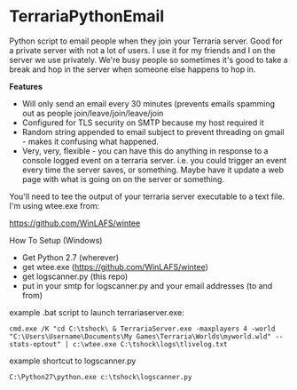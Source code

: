 # TerrariaPythonEmail
Python script to email people when they join your Terraria server. Good for a private server with not a lot of users. I use it for my friends and I on the server we use privately. We're busy people so sometimes it's good to take a break and hop in the server when someone else happens to hop in.

**Features**
* Will only send an email every 30 minutes (prevents emails spamming out as people join/leave/join/leave/join
* Configured for TLS security on SMTP because my host required it
* Random string appended to email subject to prevent threading on gmail - makes it confusing what happened.
* Very, very, flexible - you can have this do anything in response to a console logged event on a terraria server. i.e. you could trigger an event every time the server saves, or something. Maybe have it update a web page with what is going on on the server or something.

You'll need to tee the output of your terraria server executable to a text file. I'm using wtee.exe from:

https://github.com/WinLAFS/wintee

How To Setup (Windows)

* Get Python 2.7 (wherever)
* get wtee.exe (https://github.com/WinLAFS/wintee)
* get logscanner.py (this repo)
* put in your smtp for logscanner.py and your email addresses (to and from)

example .bat script to launch terrariaserver.exe:

`cmd.exe /K "cd C:\tshock\ & TerrariaServer.exe -maxplayers 4 -world "C:\Users\Username\Documents\My Games\Terraria\Worlds\myworld.wld" --stats-optout" | c:\wtee.exe C:\tshock\logs\tlivelog.txt`

example shortcut to logscanner.py

`C:\Python27\python.exe c:\tshock\logscanner.py`

